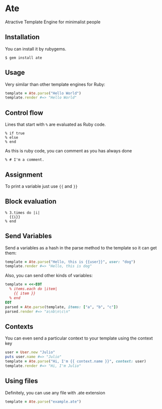 Ate
====

Atractive Template Engine for minimalist people

## Installation

You can install it by rubygems.

```
$ gem install ate
```

Usage
-----

Very similar than other template engines for Ruby:

```ruby
template = Ate.parse("Hello World")
template.render #=> "Hello World"
```

## Control flow

Lines that start with `%` are evaluated as Ruby code.

```
% if true
% else
% end
```

As this is ruby code, you can comment as you has always done

```
% # I'm a comment.
```

## Assignment

To print a variable just use `{{` and `}}`


## Block evaluation

```
% 3.times do |i|
  {{i}}
% end
```

## Send Variables

Send a variables as a hash in the parse method to the template so it can get them:

```ruby
template = Ate.parse("Hello, this is {{user}}", user: "dog")
template.render #=> "Hello, this is dog"
```

Also, you can send other kinds of variables:

```ruby
template = <<-EOT
  % items.each do |item|
    {{ item }}
  % end
EOT
parsed = Ate.parse(template, items: ["a", "b", "c"])
parsed.render #=> "a\nb\n\c\n"
```

## Contexts

You can even send a particular context to your template using the context key

```ruby
user = User.new "Julio"
puts user.name #=> "Julio"
template = Ate.parse("Hi, I'm {{ context.name }}", context: user)
template.render #=> "Hi, I'm Julio"
```

## Using files

Definitely, you can use any file with .ate extension

```ruby
template = Ate.parse("example.ate")
```